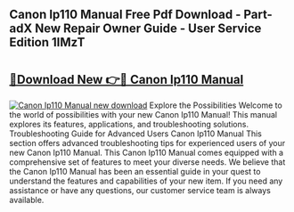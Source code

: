 ## Canon Ip110 Manual Free Pdf Download - Part-adX New Repair Owner Guide - User Service Edition 1IMzT

# <h2><a href="http://bc26799.oget.top/?id=Canon+Ip110+Manual">🔗Download New 👉🔴 Canon Ip110 Manual</a></h2>

[![Canon Ip110 Manual new download](https://i.imgur.com/5g1atiW.png)](http://bc26799.oget.top/?id=Canon+Ip110+Manual)
Explore the Possibilities Welcome to the world of possibilities with your new Canon Ip110 Manual! This manual explores its features, applications, and troubleshooting solutions. Troubleshooting Guide for Advanced Users Canon Ip110 Manual This section offers advanced troubleshooting tips for experienced users of your new Canon Ip110 Manual. This Canon Ip110 Manual comes equipped with a comprehensive set of features to meet your diverse needs. We believe that the Canon Ip110 Manual has been an essential guide in your quest to understand the features and capabilities of your new item. If you need any assistance or have any questions, our customer service team is always available.
